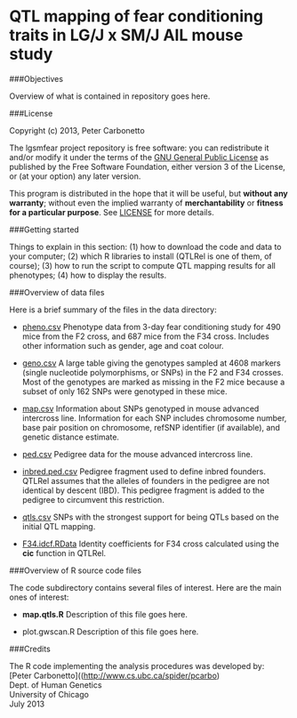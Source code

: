 # QTL mapping of fear conditioning traits in LG/J x SM/J AIL mouse study

###Objectives

Overview of what is contained in repository goes here.

###License

Copyright (c) 2013, Peter Carbonetto

The lgsmfear project repository is free software: you can redistribute
it and/or modify it under the terms of the
[GNU General Public License](http://www.gnu.org/licenses/gpl.html) as
published by the Free Software Foundation, either version 3 of the
License, or (at your option) any later version.

This program is distributed in the hope that it will be useful, but
**without any warranty**; without even the implied warranty of
**merchantability** or **fitness for a particular purpose**. See
[LICENSE](LICENSE) for more details.

###Getting started

Things to explain in this section: (1) how to download the code and
data to your computer; (2) which R libraries to install (QTLRel is one
of them, of course); (3) how to run the script to compute QTL mapping
results for all phenotypes; (4) how to display the results.

###Overview of data files

Here is a brief summary of the files in the data directory:

+ [pheno.csv](data/pheno.csv) Phenotype data from 3-day fear
conditioning study for 490 mice from the F2 cross, and 687 mice from
the F34 cross. Includes other information such as gender, age and coat
colour.

+ [geno.csv](data/geno.csv) A large table giving the genotypes sampled
at 4608 markers (single nucleotide polymorphisms, or SNPs) in the F2
and F34 crosses. Most of the genotypes are marked as missing in the F2
mice because a subset of only 162 SNPs were genotyped in these mice.

+ [map.csv](data/map.csv) Information about SNPs genotyped in mouse
advanced intercross line. Information for each SNP includes chromosome
number, base pair position on chromosome, refSNP identifier (if
available), and genetic distance estimate.

+ [ped.csv](data/ped.csv) Pedigree data for the mouse advanced
  intercross line.

+ [inbred.ped.csv](data/inbred.ped.csv) Pedigree fragment used to
define inbred founders. QTLRel assumes that the alleles of founders
in the pedigree are not identical by descent (IBD). This pedigree
fragment is added to the pedigree to circumvent this restriction.

+ [qtls.csv](data/qtls.csv) SNPs with the strongest support for being
QTLs based on the initial QTL mapping.

+ [F34.idcf.RData](data/F34.idcf.RData) Identity coefficients for F34
  cross calculated using the **cic** function in QTLRel.

###Overview of R source code files

The code subdirectory contains several files of interest. Here are the
main ones of interest:

+ **map.qtls.R** Description of this file goes here.

+ plot.gwscan.R Description of this file goes here.

###Credits

The R code implementing the analysis procedures was developed by:<br>
[Peter Carbonetto]((http://www.cs.ubc.ca/spider/pcarbo)<br>
Dept. of Human Genetics<br>
University of Chicago<br> 
July 2013
